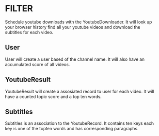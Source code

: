 # FILTER

Schedule youtube downloads with the YoutubeDownloader. It will look up your
browser history find all your youtube videos and download the subtitles for
each video.

## User

User will create a user based of the channel name. It will also have an
accumulated score of all videos.


## YoutubeResult

YoutubeResult will create a assosiated record to user for each video. It will
have a counted topic score and a top ten words.


## Subtitles

Subtitles is an association to the YoutubeRecord. It contains ten keys each key
is one of the topten words and has corresponding paragraphs.
